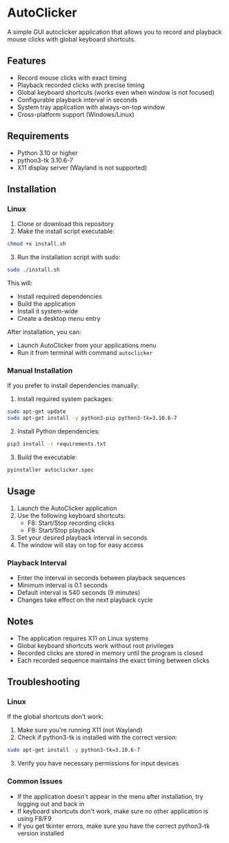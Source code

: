 # AutoClicker

A simple GUI autoclicker application that allows you to record and playback mouse clicks with global keyboard shortcuts.

## Features
- Record mouse clicks with exact timing
- Playback recorded clicks with precise timing
- Global keyboard shortcuts (works even when window is not focused)
- Configurable playback interval in seconds
- System tray application with always-on-top window
- Cross-platform support (Windows/Linux)

## Requirements
- Python 3.10 or higher
- python3-tk 3.10.6-7
- X11 display server (Wayland is not supported)

## Installation

### Linux
1. Clone or download this repository
2. Make the install script executable:
```bash
chmod +x install.sh
```
3. Run the installation script with sudo:
```bash
sudo ./install.sh
```

This will:
- Install required dependencies
- Build the application
- Install it system-wide
- Create a desktop menu entry

After installation, you can:
- Launch AutoClicker from your applications menu
- Run it from terminal with command `autoclicker`

### Manual Installation
If you prefer to install dependencies manually:

1. Install required system packages:
```bash
sudo apt-get update
sudo apt-get install -y python3-pip python3-tk=3.10.6-7
```

2. Install Python dependencies:
```bash
pip3 install -r requirements.txt
```

3. Build the executable:
```bash
pyinstaller autoclicker.spec
```

## Usage
1. Launch the AutoClicker application
2. Use the following keyboard shortcuts:
   - F8: Start/Stop recording clicks
   - F9: Start/Stop playback
3. Set your desired playback interval in seconds
4. The window will stay on top for easy access

### Playback Interval
- Enter the interval in seconds between playback sequences
- Minimum interval is 0.1 seconds
- Default interval is 540 seconds (9 minutes)
- Changes take effect on the next playback cycle

## Notes
- The application requires X11 on Linux systems
- Global keyboard shortcuts work without root privileges
- Recorded clicks are stored in memory until the program is closed
- Each recorded sequence maintains the exact timing between clicks

## Troubleshooting

### Linux
If the global shortcuts don't work:
1. Make sure you're running X11 (not Wayland)
2. Check if python3-tk is installed with the correct version:
```bash
sudo apt-get install -y python3-tk=3.10.6-7
```
3. Verify you have necessary permissions for input devices

### Common Issues
- If the application doesn't appear in the menu after installation, try logging out and back in
- If keyboard shortcuts don't work, make sure no other application is using F8/F9
- If you get tkinter errors, make sure you have the correct python3-tk version installed 
